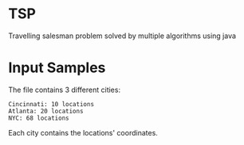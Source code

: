 # TSP
Travelling salesman problem solved by multiple algorithms using java
# Input Samples

The file contains 3 different cities:

    Cincinnati: 10 locations
    Atlanta: 20 locations
    NYC: 68 locations

Each city contains the locations' coordinates.
